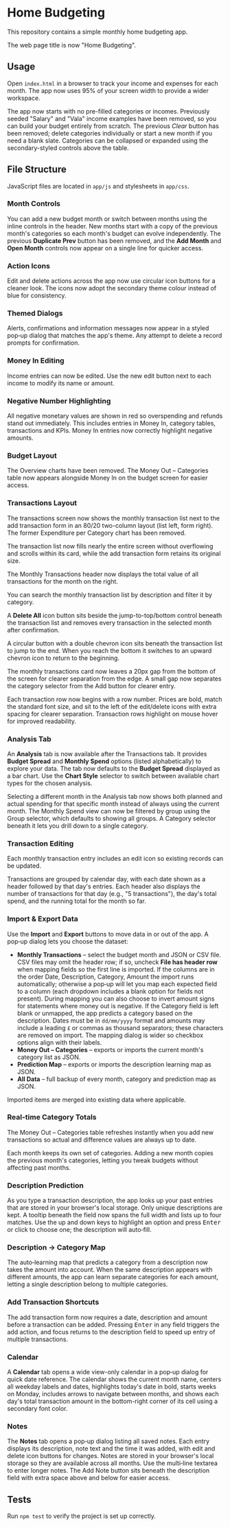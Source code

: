 # Home Budgeting

This repository contains a simple monthly home budgeting app.

The web page title is now "Home Budgeting".

## Usage
Open `index.html` in a browser to track your income and expenses for each month. The app now uses 95% of your screen width to provide a wider workspace.

The app now starts with no pre-filled categories or incomes. Previously seeded "Salary" and "Vala" income examples have been removed, so you can build your budget entirely from scratch. The previous *Clear* button has been removed; delete categories individually or start a new month if you need a blank slate. Categories can be collapsed or expanded using the secondary-styled controls above the table.

## File Structure
JavaScript files are located in `app/js` and stylesheets in `app/css`.

### Month Controls
You can add a new budget month or switch between months using the inline controls in the header. New months start with a copy of the previous month's categories so each month's budget can evolve independently. The previous **Duplicate Prev** button has been removed, and the **Add Month** and **Open Month** controls now appear on a single line for quicker access.

### Action Icons
Edit and delete actions across the app now use circular icon buttons for a cleaner look.
The icons now adopt the secondary theme colour instead of blue for consistency.

### Themed Dialogs
Alerts, confirmations and information messages now appear in a styled pop‑up dialog that matches the app's theme. Any attempt to delete a record prompts for confirmation.

### Money In Editing
Income entries can now be edited. Use the new edit button next to each income to modify its name or amount.

### Negative Number Highlighting
All negative monetary values are shown in red so overspending and refunds stand out immediately. This includes entries in Money In, category tables, transactions and KPIs.
Money In entries now correctly highlight negative amounts.

### Budget Layout
The Overview charts have been removed. The Money Out – Categories table now appears alongside Money In on the budget screen for easier access.

### Transactions Layout
The transactions screen now shows the monthly transaction list next to the add transaction form in an 80/20 two-column layout (list left, form right). The former Expenditure per Category chart has been removed.

The transaction list now fills nearly the entire screen without overflowing and scrolls within its card, while the add transaction form retains its original size.

The Monthly Transactions header now displays the total value of all transactions for the month on the right.

You can search the monthly transaction list by description and filter it by category.

A **Delete All** icon button sits beside the jump-to-top/bottom control beneath the transaction list and removes every transaction in the selected month after confirmation.

A circular button with a double chevron icon sits beneath the transaction list to jump to the end. When you reach the bottom it switches to an upward chevron icon to return to the beginning.

The monthly transactions card now leaves a 20px gap from the bottom of the screen for clearer separation from the edge.
A small gap now separates the category selector from the Add button for clearer entry.

Each transaction row now begins with a row number. Prices are bold, match the standard font size, and sit to the left of the edit/delete icons with extra spacing for clearer separation.
Transaction rows highlight on mouse hover for improved readability.

### Analysis Tab
An **Analysis** tab is now available after the Transactions tab. It provides **Budget Spread** and **Monthly Spend** options (listed alphabetically) to explore your data. The tab now defaults to the **Budget Spread** displayed as a bar chart. Use the **Chart Style** selector to switch between available chart types for the chosen analysis.

Selecting a different month in the Analysis tab now shows both planned and actual spending for that specific month instead of always using the current month.
The Monthly Spend view can now be filtered by group using the Group selector, which defaults to showing all groups. A Category selector beneath it lets you drill down to a single category.

### Transaction Editing
Each monthly transaction entry includes an edit icon so existing records can be updated.

Transactions are grouped by calendar day, with each date shown as a header followed by that day's entries.
Each header also displays the number of transactions for that day (e.g., "5 transactions"), the day's total spend, and the running total for the month so far.

### Import & Export Data
Use the **Import** and **Export** buttons to move data in or out of the app. A pop‑up dialog lets you choose the dataset:

 - **Monthly Transactions** – select the budget month and JSON or CSV file. CSV files may omit the header row; if so, uncheck **File has header row** when mapping fields so the first line is imported. If the columns are in the order Date, Description, Category, Amount the import runs automatically; otherwise a pop‑up will let you map each expected field to a column (each dropdown includes a blank option for fields not present). During mapping you can also choose to invert amount signs for statements where money out is negative. If the Category field is left blank or unmapped, the app predicts a category based on the description. Dates must be in `dd/mm/yyyy` format and amounts may include a leading `£` or commas as thousand separators; these characters are removed on import. The mapping dialog is wider so checkbox options align with their labels.
- **Money Out – Categories** – exports or imports the current month's category list as JSON.
- **Prediction Map** – exports or imports the description learning map as JSON.
- **All Data** – full backup of every month, category and prediction map as JSON.

Imported items are merged into existing data where applicable.

### Real-time Category Totals
The Money Out – Categories table refreshes instantly when you add new transactions so actual and difference values are always up to date.

Each month keeps its own set of categories. Adding a new month copies the previous month's categories, letting you tweak budgets without affecting past months.

### Description Prediction
As you type a transaction description, the app looks up your past entries that are stored in your browser's local storage. Only unique descriptions are kept. A tooltip beneath the field now spans the full width and lists up to four matches. Use the up and down keys to highlight an option and press <kbd>Enter</kbd> or click to choose one; the description will auto‑fill.

### Description → Category Map
The auto‑learning map that predicts a category from a description now takes the amount into account. When the same description appears with different amounts, the app can learn separate categories for each amount, letting a single description belong to multiple categories.

### Add Transaction Shortcuts
The add transaction form now requires a date, description and amount before a transaction can be added. Pressing <kbd>Enter</kbd> in any field triggers the add action, and focus returns to the description field to speed up entry of multiple transactions.

### Calendar
A **Calendar** tab opens a wide view-only calendar in a pop‑up dialog for quick date reference. The calendar shows the current month name, centers all weekday labels and dates, highlights today's date in bold, starts weeks on Monday, includes arrows to navigate between months, and shows each day's total transaction amount in the bottom-right corner of its cell using a secondary font color.

### Notes
The **Notes** tab opens a pop‑up dialog listing all saved notes. Each entry displays its description, note text and the time it was added, with edit and delete icon buttons for changes. Notes are stored in your browser's local storage so they are available across all months. Use the multi‑line textarea to enter longer notes. The Add Note button sits beneath the description field with extra space above and below for easier access.

## Tests
Run `npm test` to verify the project is set up correctly.
